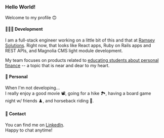 ### Hello World!

Welcome to my profile 🙃

#### 👩🏼‍💻 Development
I am a full-stack engineer working on a little bit of this and that at [Ramsey Solutions](https://www.ramseyinhouse.com/).
Right now, that looks like React apps, Ruby on Rails apps and REST APIs, and Magnolia CMS light module development.

My team focuses on products related to [educating students about personal finance](https://www.ramseyeducation.com/) -- a topic that is near and dear to my heart.

#### 🌺 Personal
When I'm not developing...  
I really enjoy a good movie 📽, going for a hike 🏞, having a board game night w/ friends ♟, and horseback riding 🏇.

#### 💬 Contact
You can find me on [LinkedIn](https://www.linkedin.com/public-profile/in/stephanie-sauder-642a2555).  
Happy to chat anytime!
